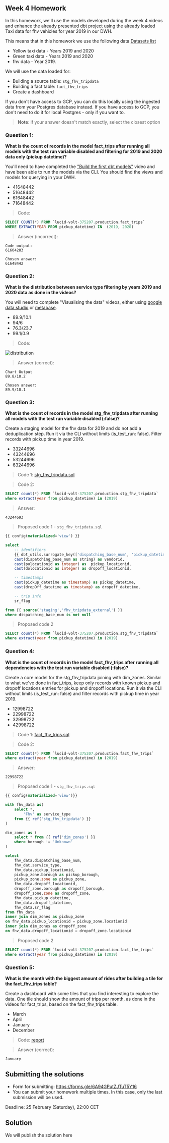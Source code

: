 ## Week 4 Homework 

In this homework, we'll use the models developed during the week 4 videos and enhance the already presented dbt project using the already loaded Taxi data for fhv vehicles for year 2019 in our DWH.

This means that in this homework we use the following data [Datasets list](https://github.com/DataTalksClub/nyc-tlc-data/)
* Yellow taxi data - Years 2019 and 2020
* Green taxi data - Years 2019 and 2020 
* fhv data - Year 2019. 

We will use the data loaded for:

* Building a source table: `stg_fhv_tripdata`
* Building a fact table: `fact_fhv_trips`
* Create a dashboard 

If you don't have access to GCP, you can do this locally using the ingested data from your Postgres database
instead. If you have access to GCP, you don't need to do it for local Postgres -
only if you want to.

> **Note**: if your answer doesn't match exactly, select the closest option 

### Question 1: 

**What is the count of records in the model fact_trips after running all models with the test run variable disabled and filtering for 2019 and 2020 data only (pickup datetime)?** 

You'll need to have completed the ["Build the first dbt models"](https://www.youtube.com/watch?v=UVI30Vxzd6c) video and have been able to run the models via the CLI. 
You should find the views and models for querying in your DWH.

- 41648442
- 51648442
- 61648442
- 71648442

>Code:
```sql
SELECT COUNT(*) FROM `lucid-volt-375207.production.fact_trips`
WHERE EXTRACT(YEAR FROM pickup_datetime) IN  (2019, 2020) 
```
>Answer (incorrect):
```
Code output:
61604283

Chosen answer:
61648442
```


### Question 2: 

**What is the distribution between service type filtering by years 2019 and 2020 data as done in the videos?**

You will need to complete "Visualising the data" videos, either using [google data studio](https://www.youtube.com/watch?v=39nLTs74A3E) or [metabase](https://www.youtube.com/watch?v=BnLkrA7a6gM). 

- 89.9/10.1
- 94/6
- 76.3/23.7
- 99.1/0.9

>Code:

![distribution](h4_w1_pie_chart.png)

>Answer (correct):
```
Chart Output
89.8/10.2

Chosen answer:
89.9/10.1
```


### Question 3: 

**What is the count of records in the model stg_fhv_tripdata after running all models with the test run variable disabled (:false)?**  

Create a staging model for the fhv data for 2019 and do not add a deduplication step. Run it via the CLI without limits (is_test_run: false).
Filter records with pickup time in year 2019.

- 33244696
- 43244696
- 53244696
- 63244696

>Code 1: [stg_fhv_tripdata.sql](https://github.com/kahramanmurat/ny_taxi_rides/blob/main/models/staging/stg_fhv_tripdata.sql)

>Code 2:
```sql
SELECT count(*) FROM `lucid-volt-375207.production.stg_fhv_tripdata`
where extract(year from pickup_datetime) in (2019)
```
>Answer:
```
43244693
```
> Proposed code 1 - `stg_fhv_tripdata.sql`
```sql
{{ config(materialized='view') }}

select
    -- identifiers
    {{ dbt_utils.surrogate_key(['dispatching_base_num', 'pickup_datetime']) }} as tripid,
    cast(dispatching_base_num as string) as vendorid,
    cast(pulocationid as integer) as  pickup_locationid,
    cast(dolocationid as integer) as dropoff_locationid,

    -- timestamps
    cast(pickup_datetime as timestamp) as pickup_datetime,
    cast(dropOff_datetime as timestamp) as dropoff_datetime,

    -- trip info
    sr_flag

from {{ source('staging','fhv_tripdata_external') }}
where dispatching_base_num is not null 
```
> Proposed code 2
```sql
SELECT count(*) FROM `lucid-volt-375207.production.stg_fhv_tripdata`
where extract(year from pickup_datetime) in (2019)
```

### Question 4: 

**What is the count of records in the model fact_fhv_trips after running all dependencies with the test run variable disabled (:false)?**  

Create a core model for the stg_fhv_tripdata joining with dim_zones.
Similar to what we've done in fact_trips, keep only records with known pickup and dropoff locations entries for pickup and dropoff locations. 
Run it via the CLI without limits (is_test_run: false) and filter records with pickup time in year 2019.

- 12998722
- 22998722
- 32998722
- 42998722


>Code 1: [fact_fhv_trips.sql](https://github.com/kahramanmurat/ny_taxi_rides/blob/main/models/core/fact_fhv_trips.sql)

>Code 2:
```sql
SELECT count(*) FROM `lucid-volt-375207.production.fact_fhv_trips`
where extract(year from pickup_datetime) in (2019)
```

>Answer:
```
22998722
```

>Proposed code 1 - `stg_fhv_trips.sql`
```sql
{{ config(materialized='view')}}

with fhv_data as(
    select *,
        'Fhv' as service_type
    from {{ ref('stg_fhv_tripdata') }}
)

dim_zones as (
    select * from {{ ref('dim_zones') }}
    where borough != 'Unknown'
)

select
    fhv_data.dispatching_base_num,
    fhv_dat.service_type,
    fhv_data.pickup_locationid,
    pickup_zone.borough as pickup_borough,
    pickup_zone.zone as pickup_zone,
    fhv_data.dropoff_locationid,
    dropoff_zone.borough as dropoff_borough,
    dropoff_zone.zone as dropoff_zone,
    fhv_data.pickup_datetime,
    fhv_data.dropoff_datetime,
    fhv_data.sr_flag
from fhv_data
inner join dim_zones as pickup_zone
on fhv_data.pickup_locationid = pickup_zone.locationid
inner join dim_zones as dropoff_zone
on fhv_data.dropoff_locationid = dropoff_zone.locationid
```

>Proposed code 2
```sql
SELECT count(*) FROM `lucid-volt-375207.production.fact_fhv_trips`
where extract(year from pickup_datetime) in (2019)
```

### Question 5: 

**What is the month with the biggest amount of rides after building a tile for the fact_fhv_trips table?**

Create a dashboard with some tiles that you find interesting to explore the data. One tile should show the amount of trips per month, as done in the videos for fact_trips, based on the fact_fhv_trips table.

- March
- April
- January
- December


>Code: [report](https://lookerstudio.google.com/reporting/1e05e8bf-bbc8-48b3-9c1c-be3263d4ac4b)

>Answer (correct):
```
January
```



## Submitting the solutions

* Form for submitting: https://forms.gle/6A94GPutZJTuT5Y16
* You can submit your homework multiple times. In this case, only the last submission will be used. 

Deadline: 25 February (Saturday), 22:00 CET


## Solution

We will publish the solution here
